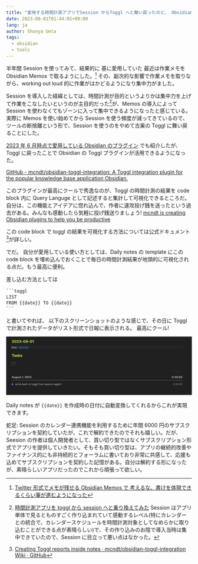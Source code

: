 ```yaml
---
title: "愛用する時間計測アプリでSession からToggl へと舞い戻ったのと、 Obsidian の Toggl plugin がやっぱり最高だぞというお話"
date: 2023-08-01T01:44:01+09:00
lang: ja
author: Shunya Ueta
tags:
  - obsidian
  - tools
---
```


半年間 Session を使ってみて、結果的に 基に愛用していた
最近は作業メモを Obsidian Memos で取るようにした。[^memos]
その、副次的な影響で作業メモを取りながら、working out loud 的に作業がはかどるようになり集中力がました。

Session を導入した経緯としては、時間計測が目的というよりかは集中力を上げて作業をこなしたいというのが主目的だった[^session]が、Memos の導入によって Session を使わなくてもゾーンに入って集中できるようになったと感じている。
実際に Memos を使い始めてから Session を使う頻度が減ってきているので、ツールの断捨離という形で、Session を使うのをやめて古巣の Toggl に舞い戻ることにした。

[2023 年 6 月時点で愛用している Obsidian のプラグイン](/posts/2023-06-17-2335/) でも紹介したが、Toggl に戻ったことで Obsidian の Toggl プラグインが活用できるようになった。

[GitHub - mcndt/obsidian-toggl-integration: A Toggl integration plugin for the popular knowledge base application Obsidian.](https://github.com/mcndt/obsidian-toggl-integration)

このプラグインが最高にクールで秀逸なのが、Toggl の時間計測の結果を code block 内に Query Languge として記述すると集計して可視化できるところだ。
自分は、この機能とアイデアに惚れ込んで、作者に速攻投げ銭を送ったという過去がある。みんなも感動したら気軽に投げ銭送りましょう!
[mcndt is creating Obsidian plugins to help you be productive](https://www.buymeacoffee.com/mcndt)

この code block で toggl の結果を可視化する方法については公式ドキュメント[^toggle-obsidian]が詳しい。

でだ。
自分が愛用している使い方としては、Daily notes の template にこの code block を埋め込んでおくことで毎日の時間計測結果が地頭的に可視化される点だ。もう最高に便利。

差し込む方法としては

````
```toggl
LIST
FROM {{date}} TO {{date}}
```
````

と書いてやれば、 以下のスクリーンショットのような感じで、その日に Toggl で計測されたデータがリスト形式で日報に表示される。
最高にクール!

![](/posts/2023-08-01-0144/images/obsidian-toggl-integration.png)

Daily notes が `{{date}}` を作成時の日付に自動変換してくれるからこれが実現できます。

蛇足: Session のカレンダー連携機能を利用するために年間 6000 円のサブスクリプションを契約していたが、これで解約できたのでそれも嬉しい。だが、Seesion の作者は個人開発者として、買い切り型ではなくサブスクリプション形式でアプリを提供していきたい。そもそも買い切り型は、アプリの継続的改善やファイナンス的にも非持続的とフォーラムに書いており非常に共感して、応援も込めてサブスクリプションを契約した記憶がある。自分は解約する形になったが、素晴らしいアプリだったのでこれから頑張って欲しい。

[^memos]: [Twitter 形式でメモが残せる Obsidian Memos で 考えるな、書けを体現できるくらい筆が進むようになった](/posts/2023-06-16-1452/)
[^session]: [時間計測アプリを toggl から session へと乗り換えてみた](/posts/2023-02-12-0133/) Session はアプリ単体で見るとものすごく作り込まれていて感動するレベル(特にカレンダーとの統合で、カレンダースケジュールを時間計測対象としてなめらかに取り込むことができる点が素晴らしい)で、その作り込みのお陰で導入当時は集中できていたので、Session に目立って悪い点はなかった。
[^toggle-obsidian]: [Creating Toggl reports inside notes · mcndt/obsidian-toggl-integration Wiki · GitHub](https://github.com/mcndt/obsidian-toggl-integration/wiki/Creating-Toggl-reports-inside-notes)
